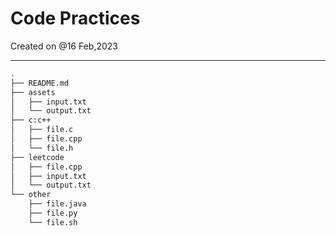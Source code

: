 # Code Practices

Created on @16 Feb,2023

---
```bash
.
├── README.md
├── assets
│   ├── input.txt
│   └── output.txt
├── c:c++
│   ├── file.c
│   ├── file.cpp
│   └── file.h
├── leetcode
│   ├── file.cpp
│   ├── input.txt
│   └── output.txt
└── other
    ├── file.java
    ├── file.py
    └── file.sh

```